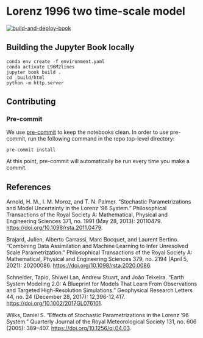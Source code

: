 # Lorenz 1996 two time-scale model

[![build-and-deploy-book](https://github.com/m2lines/L96_demo/actions/workflows/deploy.yml/badge.svg)](https://github.com/m2lines/L96_demo/actions/workflows/deploy.yml)

## Building the Jupyter Book locally

```
conda env create -f environment.yaml
conda activate L96M2lines
jupyter book build .
cd _build/html
python -m http.server
```

## Contributing

### Pre-commit

We use [pre-commit](https://pre-commit.com/) to keep the notebooks clean.
In order to use pre-commit, run the following command in the repo top-level directory:

```
pre-commit install
```

At this point, pre-commit will automatically be run every time you make a commit.


## References

Arnold, H. M., I. M. Moroz, and T. N. Palmer. “Stochastic Parametrizations and Model Uncertainty in the Lorenz ’96 System.” Philosophical Transactions of the Royal Society A: Mathematical, Physical and Engineering Sciences 371, no. 1991 (May 28, 2013): 20110479. https://doi.org/10.1098/rsta.2011.0479.

Brajard, Julien, Alberto Carrassi, Marc Bocquet, and Laurent Bertino. “Combining Data Assimilation and Machine Learning to Infer Unresolved Scale Parametrization.” Philosophical Transactions of the Royal Society A: Mathematical, Physical and Engineering Sciences 379, no. 2194 (April 5, 2021): 20200086. https://doi.org/10.1098/rsta.2020.0086.

Schneider, Tapio, Shiwei Lan, Andrew Stuart, and João Teixeira. “Earth System Modeling 2.0: A Blueprint for Models That Learn From Observations and Targeted High-Resolution Simulations.” Geophysical Research Letters 44, no. 24 (December 28, 2017): 12,396-12,417. https://doi.org/10.1002/2017GL076101.

Wilks, Daniel S. “Effects of Stochastic Parametrizations in the Lorenz ’96 System.” Quarterly Journal of the Royal Meteorological Society 131, no. 606 (2005): 389–407. https://doi.org/10.1256/qj.04.03.

